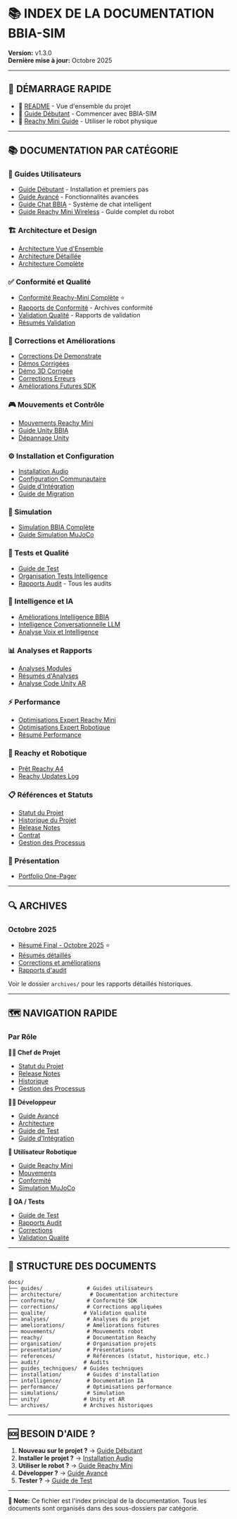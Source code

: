 # 📚 INDEX DE LA DOCUMENTATION BBIA-SIM

**Version:** v1.3.0  
**Dernière mise à jour:** Octobre 2025

---

## 🎯 DÉMARRAGE RAPIDE

- 📖 [README](../README.md) - Vue d'ensemble du projet
- 🚀 [Guide Débutant](guides/GUIDE_DEBUTANT.md) - Commencer avec BBIA-SIM
- 🤖 [Reachy Mini Guide](guides/REACHY_MINI_WIRELESS_COMPLETE_GUIDE.md) - Utiliser le robot physique

---

## 📚 DOCUMENTATION PAR CATÉGORIE

### 📖 Guides Utilisateurs
- [Guide Débutant](guides/GUIDE_DEBUTANT.md) - Installation et premiers pas
- [Guide Avancé](guides/GUIDE_AVANCE.md) - Fonctionnalités avancées
- [Guide Chat BBIA](guides/GUIDE_CHAT_BBIA.md) - Système de chat intelligent
- [Guide Reachy Mini Wireless](guides/REACHY_MINI_WIRELESS_COMPLETE_GUIDE.md) - Guide complet du robot

### 🏗️ Architecture et Design
- [Architecture Vue d'Ensemble](architecture/ARCHITECTURE_OVERVIEW.md)
- [Architecture Détaillée](architecture/ARCHITECTURE_DETAILED.md)
- [Architecture Complète](architecture/ARCHITECTURE.md)

### ✅ Conformité et Qualité
- [Conformité Reachy-Mini Complète](conformite/CONFORMITE_REACHY_MINI_COMPLETE.md) ⭐
- [Rapports de Conformité](archives/conformite/) - Archives conformité
- [Validation Qualité](qualite/) - Rapports de validation
- [Résumés Validation](qualite/RESUME_VALIDATION_QUALITE_2025.md)

### 🔧 Corrections et Améliorations
- [Corrections Dé Demonstrate](corrections/CORRECTIONS_DEMOS_REACHY.md)
- [Démos Corrigées](corrections/TOUTES_DEMOS_CORRIGEES.md)
- [Démo 3D Corrigée](corrections/DEMO_3D_CORRIGEE.md)
- [Corrections Erreurs](corrections/CORRECTIONS_ERREURS_COMPLETE_2025.md)
- [Améliorations Futures SDK](ameliorations/AMELIORATIONS_FUTURES_SDK.md)

### 🎮 Mouvements et Contrôle
- [Mouvements Reachy Mini](mouvements/MOUVEMENTS_REACHY_MINI.md)
- [Guide Unity BBIA](unity/UNITY_BBIA_GUIDE.md)
- [Dépannage Unity](unity/UNITY_TROUBLESHOOTING.md)

### ⚙️ Installation et Configuration
- [Installation Audio](installation/AUDIO_SETUP.md)
- [Configuration Communautaire](references/COMMUNITY_CONFIG.md)
- [Guide d'Intégration](guides_techniques/INTEGRATION_GUIDE.md)
- [Guide de Migration](guides_techniques/MIGRATION_GUIDE.md)

### 🎯 Simulation
- [Simulation BBIA Complète](simulations/SIMULATION_BBIA_COMPLETE.md)
- [Guide Simulation MuJoCo](simulations/MUJOCO_SIMULATION_GUIDE.md)

### 🧪 Tests et Qualité
- [Guide de Test](guides_techniques/TESTING_GUIDE.md)
- [Organisation Tests Intelligence](organisation/ORGANISATION_TESTS_INTELLIGENCE.md)
- [Rapports Audit](audit/) - Tous les audits

### 🤖 Intelligence et IA
- [Améliorations Intelligence BBIA](intelligence/AMELIORATIONS_INTELLIGENCE_BBIA_2025.md)
- [Intelligence Conversationnelle LLM](intelligence/INTELLIGENCE_CONVERSATIONNELLE_LLM.md)
- [Analyse Voix et Intelligence](intelligence/ANALYSE_VOIX_ET_INTELLIGENCE_BBIA.md)

### 📊 Analyses et Rapports
- [Analyses Modules](analyses/ANALYSE_MODULES_NON_PRIORITAIRES_2025.md)
- [Résumés d'Analyses](analyses/RESUME_ANALYSE_EXPER_FINALE_2025.md)
- [Analyse Code Unity AR](analyses/ANALYSE_CODE_UNITY_AR.md)

### ⚡ Performance
- [Optimisations Expert Reachy Mini](performance/OPTIMISATIONS_EXPERT_REACHY_MINI.md)
- [Optimisations Expert Robotique](performance/OPTIMISATIONS_EXPERT_ROBOTIQUE_2025.md)
- [Résumé Performance](performance/RESUME_PERFORMANCE_CORRECTIONS_2025.md)

### 🤖 Reachy et Robotique
- [Prêt Reachy A4](reachy/PRET_REACHY_A4.md)
- [Reachy Updates Log](reachy/REACHY_UPDATES_LOG.md)

### 📋 Références et Statuts
- [Statut du Projet](references/STATUT_PROJET.md)
- [Historique du Projet](references/PROJECT_HISTORY.md)
- [Release Notes](references/RELEASE_NOTES.md)
- [Contrat](references/CONTRACT.md)
- [Gestion des Processus](organisation/PROCESS_MANAGEMENT.md)

### 📱 Présentation
- [Portfolio One-Pager](presentation/PORTFOLIO_ONEPAGER.md)

---

## 🔍 ARCHIVES

### Octobre 2025
- [Résumé Final - Octobre 2025](archives/2025-10/resumes/RESUME_FINAL_OCTOBRE_2025_REFERENCE.md) ⭐
- [Résumés détaillés](archives/2025-10/resumes/)
- [Corrections et améliorations](archives/2025-10/)
- [Rapports d'audit](archives/audits/)

Voir le dossier `archives/` pour les rapports détaillés historiques.

---

## 🗺️ NAVIGATION RAPIDE

### Par Rôle

**👨‍💼 Chef de Projet**
- [Statut du Projet](references/STATUT_PROJET.md)
- [Release Notes](references/RELEASE_NOTES.md)
- [Historique](references/PROJECT_HISTORY.md)
- [Gestion des Processus](organisation/PROCESS_MANAGEMENT.md)

**👨‍💻 Développeur**
- [Guide Avancé](guides/GUIDE_AVANCE.md)
- [Architecture](architecture/ARCHITECTURE.md)
- [Guide de Test](guides_techniques/TESTING_GUIDE.md)
- [Guide d'Intégration](guides_techniques/INTEGRATION_GUIDE.md)

**🤖 Utilisateur Robotique**
- [Guide Reachy Mini](guides/REACHY_MINI_WIRELESS_COMPLETE_GUIDE.md)
- [Mouvements](mouvements/MOUVEMENTS_REACHY_MINI.md)
- [Conformité](conformite/CONFORMITE_REACHY_MINI_COMPLETE.md)
- [Simulation MuJoCo](simulations/MUJOCO_SIMULATION_GUIDE.md)

**🎯 QA / Tests**
- [Guide de Test](guides_techniques/TESTING_GUIDE.md)
- [Rapports Audit](audit/)
- [Corrections](corrections/)
- [Validation Qualité](qualite/)

---

## 📁 STRUCTURE DES DOCUMENTS

```
docs/
├── guides/              # Guides utilisateurs
├── architecture/         # Documentation architecture
├── conformite/          # Conformité SDK
├── corrections/         # Corrections appliquées
├── qualite/            # Validation qualité
├── analyses/            # Analyses du projet
├── ameliorations/       # Améliorations futures
├── mouvements/          # Mouvements robot
├── reachy/              # Documentation Reachy
├── organisation/        # Organisation projets
├── presentation/        # Présentations
├── references/          # Références (statut, historique, etc.)
├── audit/              # Audits
├── guides_techniques/  # Guides techniques
├── installation/        # Guides d'installation
├── intelligence/        # Documentation IA
├── performance/         # Optimisations performance
├── simulations/         # Simulation
├── unity/              # Unity et AR
└── archives/           # Archives historiques
```

---

## 🆘 BESOIN D'AIDE ?

1. **Nouveau sur le projet ?** → [Guide Débutant](guides/GUIDE_DEBUTANT.md)
2. **Installer le projet ?** → [Installation Audio](installation/AUDIO_SETUP.md)
3. **Utiliser le robot ?** → [Guide Reachy Mini](guides/REACHY_MINI_WIRELESS_COMPLETE_GUIDE.md)
4. **Développer ?** → [Guide Avancé](guides/GUIDE_AVANCE.md)
5. **Tester ?** → [Guide de Test](guides_techniques/TESTING_GUIDE.md)

---

**📝 Note:** Ce fichier est l'index principal de la documentation. Tous les documents sont organisés dans des sous-dossiers par catégorie.
